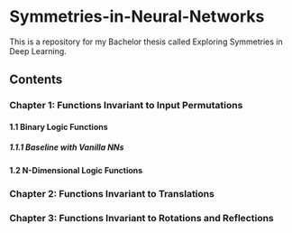 # Symmetries-in-Neural-Networks
This is a repository for my Bachelor thesis called Exploring Symmetries in Deep Learning.

## Contents

### Chapter 1: Functions Invariant to Input Permutations

#### 1.1 Binary Logic Functions

##### 1.1.1 Baseline with Vanilla NNs

#### 1.2 N-Dimensional Logic Functions



### Chapter 2: Functions Invariant to Translations



### Chapter 3: Functions Invariant to Rotations and Reflections


